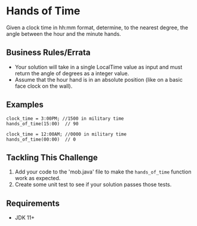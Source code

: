 # Hands of Time

Given a clock time in hh:mm format, determine, to the nearest degree, the angle between the hour and the minute hands.

## Business Rules/Errata

- Your solution will take in a single LocalTime value as input and must return the angle of degrees as a integer value.
- Assume that the hour hand is in an absolute position (like on a basic face clock on the wall).

## Examples

```
clock_time = 3:00PM; //1500 in military time
hands_of_time(15:00)  // 90

clock_time = 12:00AM; //0000 in military time
hands_of_time(00:00)  // 0
```

## Tackling This Challenge
1. Add your code to the 'mob.java' file to make the `hands_of_time` function work as expected.
2. Create some unit test to see if your solution passes those tests.

## Requirements

- JDK 11+
